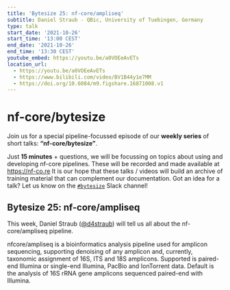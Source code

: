 ```yaml
---
title: 'Bytesize 25: nf-core/ampliseq'
subtitle: Daniel Straub - QBic, University of Tuebingen, Germany
type: talk
start_date: '2021-10-26'
start_time: '13:00 CEST'
end_date: '2021-10-26'
end_time: '13:30 CEST'
youtube_embed: https://youtu.be/a0VOEeAvETs
location_url:
  - https://youtu.be/a0VOEeAvETs
  - https://www.bilibili.com/video/BV1B44y1e7MM
  - https://doi.org/10.6084/m9.figshare.16871008.v1
---
```


# nf-core/bytesize

Join us for a special pipeline-focussed episode of our **weekly series** of short talks: **“nf-core/bytesize”**.

Just **15 minutes** + questions, we will be focussing on topics about using and developing nf-core pipelines.
These will be recorded and made available at <https://nf-co.re>
It is our hope that these talks / videos will build an archive of training material that can complement our documentation. Got an idea for a talk? Let us know on the [`#bytesize`](https://nfcore.slack.com/channels/bytesize) Slack channel!

## Bytesize 25: nf-core/ampliseq

This week, Daniel Straub ([@d4straub](https://github.com/d4straub/)) will tell us all about the nf-core/ampliseq pipeline.

nfcore/ampliseq is a bioinformatics analysis pipeline used for amplicon sequencing, supporting denoising of any amplicon and, currently, taxonomic assignment of 16S, ITS and 18S amplicons. Supported is paired-end Illumina or single-end Illumina, PacBio and IonTorrent data. Default is the analysis of 16S rRNA gene amplicons sequenced paired-end with Illumina.
